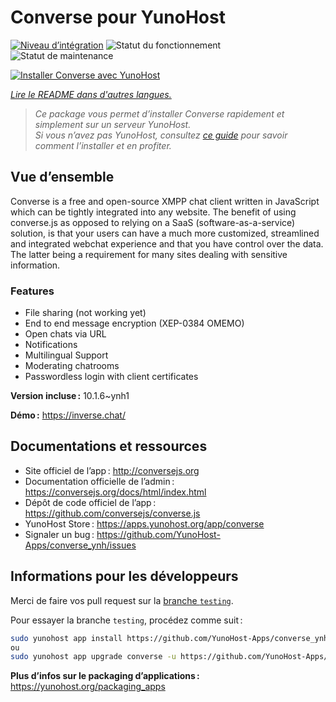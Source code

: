 <!--
Nota bene : ce README est automatiquement généré par <https://github.com/YunoHost/apps/tree/master/tools/readme_generator>
Il NE doit PAS être modifié à la main.
-->

# Converse pour YunoHost

[![Niveau d’intégration](https://dash.yunohost.org/integration/converse.svg)](https://dash.yunohost.org/appci/app/converse) ![Statut du fonctionnement](https://ci-apps.yunohost.org/ci/badges/converse.status.svg) ![Statut de maintenance](https://ci-apps.yunohost.org/ci/badges/converse.maintain.svg)

[![Installer Converse avec YunoHost](https://install-app.yunohost.org/install-with-yunohost.svg)](https://install-app.yunohost.org/?app=converse)

*[Lire le README dans d'autres langues.](./ALL_README.md)*

> *Ce package vous permet d’installer Converse rapidement et simplement sur un serveur YunoHost.*  
> *Si vous n’avez pas YunoHost, consultez [ce guide](https://yunohost.org/install) pour savoir comment l’installer et en profiter.*

## Vue d’ensemble

Converse is a free and open-source XMPP chat client written in JavaScript which can be tightly integrated into any website.
The benefit of using converse.js as opposed to relying on a SaaS (software-as-a-service) solution, is that your users can have a much more customized, streamlined and integrated webchat experience and that you have control over the data. The latter being a requirement for many sites dealing with sensitive information.

### Features

- File sharing (not working yet) 
- End to end message encryption (XEP-0384 OMEMO)
- Open chats via URL
- Notifications
- Multilingual Support
- Moderating chatrooms
- Passwordless login with client certificates


**Version incluse :** 10.1.6~ynh1

**Démo :** <https://inverse.chat/>
## Documentations et ressources

- Site officiel de l’app : <http://conversejs.org>
- Documentation officielle de l’admin : <https://conversejs.org/docs/html/index.html>
- Dépôt de code officiel de l’app : <https://github.com/conversejs/converse.js>
- YunoHost Store : <https://apps.yunohost.org/app/converse>
- Signaler un bug : <https://github.com/YunoHost-Apps/converse_ynh/issues>

## Informations pour les développeurs

Merci de faire vos pull request sur la [branche `testing`](https://github.com/YunoHost-Apps/converse_ynh/tree/testing).

Pour essayer la branche `testing`, procédez comme suit :

```bash
sudo yunohost app install https://github.com/YunoHost-Apps/converse_ynh/tree/testing --debug
ou
sudo yunohost app upgrade converse -u https://github.com/YunoHost-Apps/converse_ynh/tree/testing --debug
```

**Plus d’infos sur le packaging d’applications :** <https://yunohost.org/packaging_apps>
